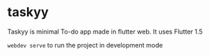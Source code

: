 # taskyy
Taskyy is minimal To-do app made in flutter web. It uses Flutter 1.5

```webdev serve``` to run the project in development mode
